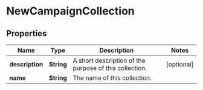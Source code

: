 

# NewCampaignCollection


## Properties

Name | Type | Description | Notes
------------ | ------------- | ------------- | -------------
**description** | **String** | A short description of the purpose of this collection. |  [optional]
**name** | **String** | The name of this collection. | 



